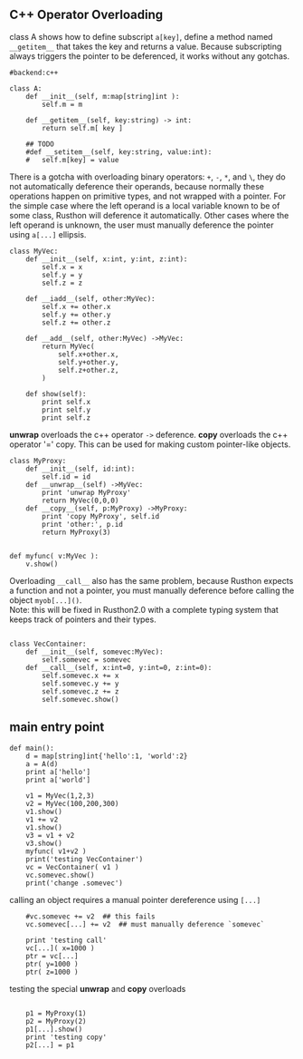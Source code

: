 C++ Operator Overloading
------------

class A shows how to define subscript `a[key]`, define a method named `__getitem__` that takes the key and returns a value.
Because subscripting always triggers the pointer to be deferenced, it works without any gotchas.

```rusthon
#backend:c++

class A:
	def __init__(self, m:map[string]int ):
		self.m = m

	def __getitem__(self, key:string) -> int:
		return self.m[ key ]

	## TODO
	#def __setitem__(self, key:string, value:int):
	#	self.m[key] = value
```


There is a gotcha with overloading binary operators: `+`, `-`, `*`, and `\`, they do not automatically deference their operands,
because normally these operations happen on primitive types, and not wrapped with a pointer.
For the simple case where the left operand is a local variable known to be of some class, Rusthon will deference it automatically.
Other cases where the left operand is unknown, the user must manually deference the pointer using `a[...]` ellipsis.


```rusthon
class MyVec:
	def __init__(self, x:int, y:int, z:int):
		self.x = x
		self.y = y
		self.z = z

	def __iadd__(self, other:MyVec):
		self.x += other.x
		self.y += other.y
		self.z += other.z

	def __add__(self, other:MyVec) ->MyVec:
		return MyVec(
			self.x+other.x,
			self.y+other.y,
			self.z+other.z,
		)

	def show(self):
		print self.x
		print self.y
		print self.z

```

__unwrap__ overloads the c++ operator `->` deference.
__copy__ overloads the c++ operator '=' copy.
This can be used for making custom pointer-like objects.

```
class MyProxy:
	def __init__(self, id:int):
		self.id = id
	def __unwrap__(self) ->MyVec:
		print 'unwrap MyProxy'
		return MyVec(0,0,0)
	def __copy__(self, p:MyProxy) ->MyProxy:
		print 'copy MyProxy', self.id
		print 'other:', p.id
		return MyProxy(3)


def myfunc( v:MyVec ):
	v.show()

```

Overloading `__call__` also has the same problem, because Rusthon expects a function and not a pointer, you must manually deference
before calling the object `myob[...]()`.  
Note: this will be fixed in Rusthon2.0 with a complete typing system that keeps track of pointers and their types.


```rusthon

class VecContainer:
	def __init__(self, somevec:MyVec):
		self.somevec = somevec
	def __call__(self, x:int=0, y:int=0, z:int=0):
		self.somevec.x += x
		self.somevec.y += y
		self.somevec.z += z
		self.somevec.show()
```

main entry point
---------------

```rusthon
def main():
	d = map[string]int{'hello':1, 'world':2}
	a = A(d)
	print a['hello']
	print a['world']

	v1 = MyVec(1,2,3)
	v2 = MyVec(100,200,300)
	v1.show()
	v1 += v2
	v1.show()
	v3 = v1 + v2
	v3.show()
	myfunc( v1+v2 )
	print('testing VecContainer')
	vc = VecContainer( v1 )
	vc.somevec.show()
	print('change .somevec')

```
calling an object requires a manual pointer dereference using `[...]`

```rusthon
	#vc.somevec += v2  ## this fails
	vc.somevec[...] += v2  ## must manually deference `somevec`

	print 'testing call'
	vc[...]( x=1000 )
	ptr = vc[...]
	ptr( y=1000 )
	ptr( z=1000 )

```
testing the special __unwrap__ and __copy__ overloads

```rusthon

	p1 = MyProxy(1)
	p2 = MyProxy(2)
	p1[...].show()
	print 'testing copy'
	p2[...] = p1

```